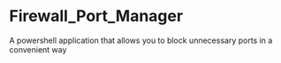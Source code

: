 # Firewall_Port_Manager
A powershell application that allows you to block unnecessary ports in a convenient way
